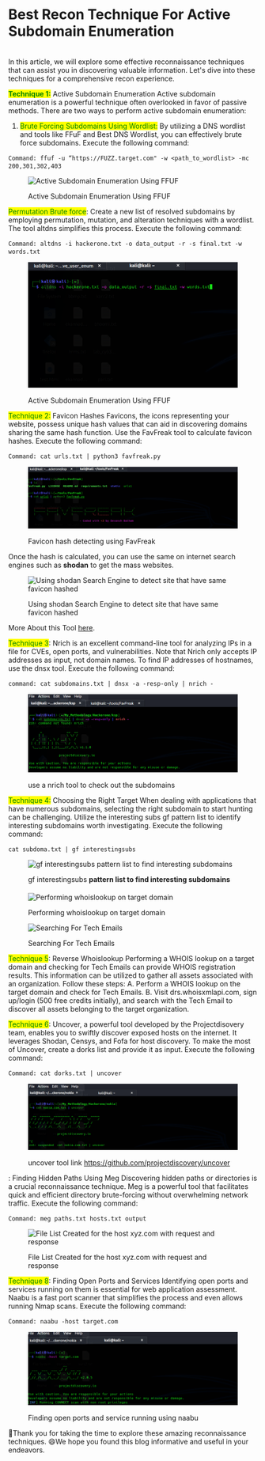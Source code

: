 # Best Recon Technique For Active Subdomain Enumeration

\
In this article, we will explore some effective reconnaissance techniques that can assist you in discovering valuable information. Let's dive into these techniques for a comprehensive recon experience.

<mark style="color:green;">**Technique 1:**</mark> Active Subdomain Enumeration Active subdomain enumeration is a powerful technique often overlooked in favor of passive methods. There are two ways to perform active subdomain enumeration:

1. <mark style="color:green;">Brute Forcing Subdomains Using Wordlist:</mark> By utilizing a DNS wordlist and tools like FFuF and Best DNS Wordlist, you can effectively brute force subdomains. Execute the following command:

```
Command: ffuf -u “https://FUZZ.target.com" -w <path_to_wordlist> -mc 200,301,302,403
```

<figure><img src="https://miro.medium.com/max/720/1*6dHXrt4y2JSwyUbn2UufIQ.png" alt="Active Subdomain Enumeration Using FFUF"><figcaption><p>Active Subdomain Enumeration Using FFUF</p></figcaption></figure>

<mark style="color:green;">Permutation Brute force</mark>: Create a new list of resolved subdomains by employing permutation, mutation, and alteration techniques with a wordlist. The tool altdns simplifies this process. Execute the following command:

```markup
Command: altdns -i hackerone.txt -o data_output -r -s final.txt -w words.txt
```

<figure><img src="../.gitbook/assets/image (8).png" alt="Active Subdomain Enumeration Using FFUF"><figcaption><p>Active Subdomain Enumeration Using FFUF</p></figcaption></figure>

<mark style="color:green;">Technique 2:</mark> Favicon Hashes Favicons, the icons representing your website, possess unique hash values that can aid in discovering domains sharing the same hash function. Use the FavFreak tool to calculate favicon hashes. Execute the following command:

```
Command: cat urls.txt | python3 favfreak.py
```

<figure><img src="../.gitbook/assets/image (3).png" alt="Favicon hash detecting using FavFreak"><figcaption><p>Favicon hash detecting using FavFreak</p></figcaption></figure>

Once the hash is calculated, you can use the same on internet search engines such as **shodan** to get the mass websites.

<figure><img src="https://miro.medium.com/max/720/1*WXdimyHXCrOkWW_YtDTDOQ.png" alt="Using shodan Search Engine to detect site that have same favicon hashed"><figcaption><p>Using shodan Search Engine to detect site that have same favicon hashed</p></figcaption></figure>

More About this Tool [here](https://medium.com/@Asm0d3us/weaponizing-favicon-ico-for-bugbounties-osint-and-what-not-ace3c214e139).

<mark style="color:green;">Technique 3</mark>: Nrich is an excellent command-line tool for analyzing IPs in a file for CVEs, open ports, and vulnerabilities. Note that Nrich only accepts IP addresses as input, not domain names. To find IP addresses of hostnames, use the dnsx tool. Execute the following command:

```
command: cat subdomains.txt | dnsx -a -resp-only | nrich -
```

<figure><img src="../.gitbook/assets/image.png" alt="Using shodan Search Engine to detect site that have same favicon hashed"><figcaption><p>use a nrich tool to check out the subdomains </p></figcaption></figure>

<mark style="color:green;">Technique 4:</mark> Choosing the Right Target When dealing with applications that have numerous subdomains, selecting the right subdomain to start hunting can be challenging. Utilize the interesting subs gf pattern list to identify interesting subdomains worth investigating. Execute the following command:

```
cat subdoma.txt | gf interestingsubs
```

<figure><img src="https://miro.medium.com/max/720/1*TsN_DOGqFOX-CYv7G-Sbjw.png" alt="gf interestingsubs pattern list to find interesting subdomains"><figcaption><p>gf interestingsubs <strong>pattern list to find interesting subdomains</strong></p></figcaption></figure>

####

<figure><img src="https://miro.medium.com/max/720/1*Dz43T4JUM49M4vdpgSlCYw.png" alt="Performing whoislookup on target domain"><figcaption><p>Performing whoislookup on target domain</p></figcaption></figure>



<figure><img src="https://miro.medium.com/max/720/1*bVYAtg61mEC2Hg_oO1cevA.jpeg" alt="Searching For Tech Emails"><figcaption><p>Searching For Tech Emails</p></figcaption></figure>

<mark style="color:green;">Technique 5</mark>: Reverse Whoislookup Performing a WHOIS lookup on a target domain and checking for Tech Emails can provide WHOIS registration results. This information can be utilized to gather all assets associated with an organization. Follow these steps: A. Perform a WHOIS lookup on the target domain and check for Tech Emails. B. Visit drs.whoisxmlapi.com, sign up/login (500 free credits initially), and search with the Tech Email to discover all assets belonging to the target organization.

<mark style="color:green;">Technique 6</mark>: Uncover, a powerful tool developed by the Projectdisovery team, enables you to swiftly discover exposed hosts on the internet. It leverages Shodan, Censys, and Fofa for host discovery. To make the most of Uncover, create a dorks list and provide it as input. Execute the following command:

```
Command: cat dorks.txt | uncover
```

<figure><img src="../.gitbook/assets/image (1).png" alt=""><figcaption><p>uncover tool link <a href="https://github.com/projectdiscovery/uncover">https://github.com/projectdiscovery/uncover</a></p></figcaption></figure>



: Finding Hidden Paths Using Meg Discovering hidden paths or directories is a crucial reconnaissance technique. Meg is a powerful tool that facilitates quick and efficient directory brute-forcing without overwhelming network traffic. Execute the following command:

```
Command: meg paths.txt hosts.txt output
```

<figure><img src="https://miro.medium.com/max/720/1*hQwOzRPoo7zWDYUWvO0aoQ.png" alt="File List Created for the host xyz.com with request and response"><figcaption><p>File List Created for the host xyz.com with request and response</p></figcaption></figure>

<mark style="color:green;">Technique 8</mark>: Finding Open Ports and Services Identifying open ports and services running on them is essential for web application assessment. Naabu is a fast port scanner that simplifies the process and even allows running Nmap scans. Execute the following command:

```
Command: naabu -host target.com
```

<figure><img src="../.gitbook/assets/image (9).png" alt=""><figcaption><p>Finding open ports and service running using naabu</p></figcaption></figure>

:clap:Thank you for taking the time to explore these amazing reconnaissance techniques. :smile:We hope you found this blog informative and useful in your endeavors.
